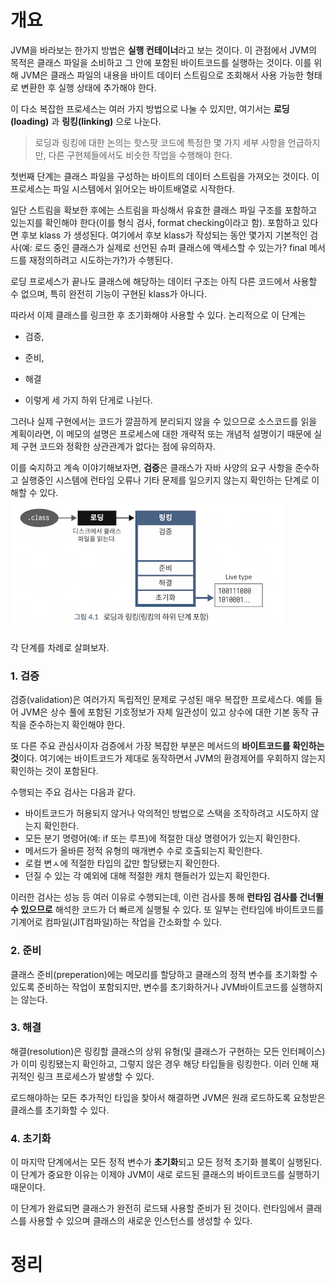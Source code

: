 <!-- Date: 2025-01-11 -->
<!-- Update Date: 2025-01-11 -->
<!-- File ID: b369cf79-2571-406c-b1b0-77377ea649e8 -->
<!-- Author: Seoyeon Jang -->

# 개요

JVM을 바라보는 한가지 방법은 **실행 컨테이너**라고 보는 것이다. 이 관점에서 JVM의 목적은 클래스 파일을 소비하고 그 안에 포함된 바이트코드를 실행하는 것이다.
이를 위해 JVM은 클래스 파일의 내용을 바이트 데이터 스트림으로 조회해서 사용 가능한 형태로 변환한 후 실행 상태에 추가해야 한다.

이 다소 복잡한 프로세스는 여러 가지 방법으로 나눌 수 있지만, 여기서는 **로딩(loading)** 과 **링킹(linking)** 으로 나눈다.

> 로딩과 링킹에 대한 논의는 핫스팟 코드에 특정한 몇 가지 세부 사항을 언급하지만, 다른 구현체들에서도 비슷한 작업을 수행해야 한다.

첫번째 단계는 클래스 파일을 구성하는 바이트의 데이터 스트림을 가져오는 것이다. 이 프로세스는 파일 시스템에서 읽어오는 바이트배열로 시작한다.

일단 스트림을 확보한 후에는 스트림을 파싱해서 유효한 클래스 파일 구조를 포함하고 있는지를 확인해야 한다(이를 형식 검사, format checking이라고 함).
포함하고 있다면 후보 klass 가 생성된다. 여기에서 후보 klass가 작성되는 동안 몇가지 기본적인 검사(예: 로드 중인 클래스가 실제로 선언된 슈퍼 클래스에 액세스할 수 있는가?
final 메서드를 재정의하려고 시도하는가?)가 수행된다.

로딩 프로세스가 끝나도 클래스에 해당하는 데이터 구조는 아직 다른 코드에서 사용할 수 없으며, 특히 완전히 기능이 구현된 klass가 아니다.

따라서 이제 클래스를 링크한 후 초기화해야 사용할 수 있다. 논리적으로 이 단계는

- 검증,
- 준비,
- 해결

- 이렇게 세 가지 하위 단게로 나뉜다.

그러나 실제 구현에서는 코드가 깔끔하게 분리되지 않을 수 있으므로 소스코드를 읽을 계획이라면, 이 메모의 설명은 프로세스에 대한 개략적 또는 개념적 설명이기 때문에
실제 구현 코드와 정확한 상관관계가 없다는 점에 유의하자.

이를 숙지하고 계속 이야기해보자면, **검증**은 클래스가 자바 사양의 요구 사항을 준수하고 실행중인 시스템에 런타임 오류나 기타 문제를 일으키지 않는지 확인하는 단계로 이해할 수 있다.
![](.4.1.1_로딩과_링킹_images/ad56fe65.png)

각 단계를 차례로 살펴보자.

### 1. 검증

검증(validation)은 여러가지 독립적인 문제로 구성된 매우 복잡한 프로세스다. 예를 들어 JVM은 상수 풀에 포함된 기호정보가 자체 일관성이 있고 상수에 대한 기본
동작 규칙을 준수하는지 확인해야 한다.

또 다른 주요 관심사이자 검증에서 가장 복잡한 부분은 메서드의 **바이트코드를 확인하는 것**이다.
여기에는 바이트코드가 제대로 동작하면서 JVM의 환경제어를 우회하지 않는지 확인하는 것이 포함된다.

수행되는 주요 검사는 다음과 같다.

- 바이트코드가 허용되지 않거나 악의적인 방법으로 스택을 조작하려고 시도하지 않는지 확인한다.
- 모든 분기 명령어(예: if 또는 루프)에 적절한 대상 명령어가 있는지 확인한다.
- 메서드가 올바른 정적 유형의 매개변수 수로 호출되는지 확인한다.
- 로컬 변ㅅ에 적절한 타입의 값만 할당됐는지 확인한다.
- 던질 수 있는 각 예외에 대해 적절한 캐치 핸들러가 있는지 확인한다.

이러한 검사는 성능 등 여러 이유로 수행되는데, 이런 검사를 통해 **런타임 검사를 건너뛸 수 있으므로** 해석한 코드가 더 빠르게 실행될 수 있다.
또 일부는 런타임에 바이트코드를 기계어로 컴파일(JIT컴파일)하는 작업을 간소화할 수 있다.

### 2. 준비

클래스 준비(preperation)에는 메모리를 할당하고 클래스의 정적 변수를 초기화할 수 있도록 준비하는 작업이 포함되지만, 변수를 초기화하거나 JVM바이트코드를
실행하지는 않는다.

### 3. 해결

해결(resolution)은 링킹할 클래스의 상위 유형(및 클래스가 구현하는 모든 인터페이스)가 이미 링킹됐는지 확인하고, 그렇지 않은 경우 해당 타입들을 링킹한다.
이러 인해 재귀적인 링크 프로세스가 발생할 수 있다.

로드해야하는 모든 추가적인 타입을 찾아서 해결하면 JVM은 원래 로드하도록 요청받은 클래스를 초기화할 수 있다.

### 4. 초기화

이 마지막 단계에서는 모든 정적 변수가 **초기화**되고 모든 정적 초기화 블록이 실행된다.
이 단계가 중요한 이유는 이제야 JVM이 새로 로드된 클래스의 바이트코드를 실행하기 때문이다.

이 단계가 완료되면 클래스가 완전히 로드돼 사용할 준비가 된 것이다. 런타임에서 클래스를 사용할 수 있으며 클래스의 새로운 인스턴스를 생성할 수 있다.

# 정리


